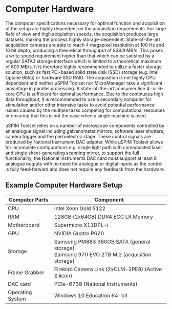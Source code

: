 # Computer Hardware

The computer specifications necessary for optimal function and acquisition of the setup are highly dependent on the acquisition requirements. For large field of view and high acquisition speeds, the acquisition produces large datasets, making the process highly storage-dependent. State-of-the-art acquisition cameras are able to reach 4 megapixel resolution at 100 Hz and 16 bit depth, producing a theoretical throughput of 838.9 MB/s. This poses a write speed requirement higher than that which can be satisfied by a regular SATA3 storage interface which is limited to a theoretical maximum of 600 MB/s. It is therefore highly recommended to utilize a faster storage solution, such as fast PCI-based solid state disk (SSD) storage (e.g. Intel Optane 905p) or hardware SSD RAID. The acquisition is not highly CPU dependent and neither µSPIM Toolset nor MicroManager take a significant advantage in parallel processing. A state-of-the-art consumer line 4- or 6-core CPU is sufficient for optimal performance. Due to the continuous high data throughput, it is recommended to use a secondary computer for stimulation and/or other intensive tasks to avoid potential performance issues caused by the multiple tasks competing for computational resources or ensuring that this is not the case when a single machine is used.

µSPIM Toolset relies on a number of microscope components controlled by an analogue signal including galvanometer mirrors, software laser shutters, camera trigger and the piezoelectric stage. These control signals are produced by National Instrument DAC adapter. While µSPIM Toolset allows for incomplete configurations e.g. single light path with unmodulated laser and single sheet-generating scanning mirror, to support the full functionality, the National Instruments DAC card must support at least 8 analogue outputs with no need for analogue or digital inputs as the control is fully feed-forward and does not require any feedback from the hardware.

## Example Computer Hardware Setup
| Computer Parts   | Component                                                                                |
|------------------|------------------------------------------------------------------------------------------|
| CPU              | Intel Xeon Gold 5122                                                                     |
| RAM              | 128GB (2x64GB) DDR4 ECC LR Memory                                                        |
| Motherboard      | Supermicro X11DPL-i                                                                      |
| GPU              | NVIDIA Quatro P620                                                                       |
| Storage          | Samsung PM883 960GB SATA (general storage) <br/> Samsung 970 EVO 2TB M.2 (acquisition storage) |
| Frame Grabber    | Firebird Camera Link (2xCLM-2PE8) (Active Silicon)                                       |
| DAC card         | PCIe-6738 (National Instruments)                                                         |
| Operating System | Windows 10 Education 64-bit                                                              |
